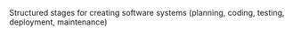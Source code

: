 Structured stages for creating software systems (planning, coding, testing, deployment, maintenance)
